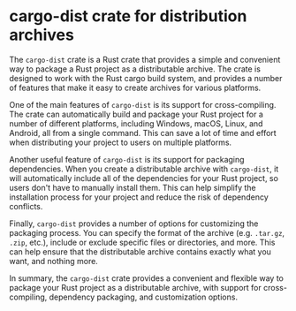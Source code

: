 # cargo-dist crate for distribution archives

The `cargo-dist` crate is a Rust crate that provides a simple and convenient way to package a Rust project as a distributable archive. The crate is designed to work with the Rust cargo build system, and provides a number of features that make it easy to create archives for various platforms.

One of the main features of `cargo-dist` is its support for cross-compiling. The crate can automatically build and package your Rust project for a number of different platforms, including Windows, macOS, Linux, and Android, all from a single command. This can save a lot of time and effort when distributing your project to users on multiple platforms.

Another useful feature of `cargo-dist` is its support for packaging dependencies. When you create a distributable archive with `cargo-dist`, it will automatically include all of the dependencies for your Rust project, so users don't have to manually install them. This can help simplify the installation process for your project and reduce the risk of dependency conflicts.

Finally, `cargo-dist` provides a number of options for customizing the packaging process. You can specify the format of the archive (e.g. `.tar.gz`, `.zip`, etc.), include or exclude specific files or directories, and more. This can help ensure that the distributable archive contains exactly what you want, and nothing more.

In summary, the `cargo-dist` crate provides a convenient and flexible way to package your Rust project as a distributable archive, with support for cross-compiling, dependency packaging, and customization options.
